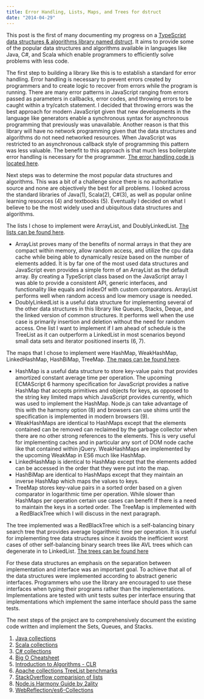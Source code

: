 ```yaml
---
title: Error Handling, Lists, Maps, and Trees for dstruct
date: "2014-04-29"
---
```


This post is the first of many documenting my progress on a [TypeScript data structures & algorithms library named dstruct](https://github.com/codystebbins/dstruct). It aims to provide some of the popular data structures and algorithms available in languages like Java, C#, and Scala which enable programmers to efficiently solve problems with less code.

The first step to building a library like this is to establish a standard for error handling. Error handling is necessary to prevent errors created by programmers and to create logic to recover from errors while the program is running. There are many error patterns in JavaScript ranging from errors passed as parameters in callbacks, error codes, and throwing errors to be caught within a try/catch statement. I decided that throwing errors was the best approach for modern JavaScript given that new developments in the language like generators enable a synchronous syntax for asynchronous programming that previously was unavailable. Another reason is that this library will have no network programming given that the data structures and algorithms do not need networked resources. When JavaScript was restricted to an asynchronous callback style of programming this pattern was less valuable. The benefit to this approach is that much less boilerplate error handling is necessary for the programmer. [The error handling code is located here](https://github.com/codystebbins/dstruct/blob/master/lib/Error.ts).

Next steps was to determine the most popular data structures and algorithms. This was a bit of a challenge since there is no authoritative source and none are objectively the best for all problems. I looked across the standard libraries of Java(1), Scala(2), C#(3), as well as popular online learning resources (4) and textbooks (5). Eventually I decided on what I believe to be the most widely used and ubiquitous data structures and algorithms.

The lists I chose to implement were ArrayList, and DoublyLinkedList. [The lists can be found here](https://github.com/codystebbins/dstruct/tree/master/lib/structures/lists).

* ArrayList proves many of the benefits of normal arrays in that they are compact within memory, allow random access, and utilize the cpu data cache while being able to dynamically resize based on the number of elements added. It is by far one of the most used data structures and JavaScript even provides a simple form of an ArrayList as the default array. By creating a TypeScript class based on the JavaScript array I was able to provide a consistent API, generic interfaces, and functionality like equals and indexOf with custom comparators. ArrayList performs well when random access and low memory usage is needed.
* DoublyLinkedList is a useful data structure for implementing several of the other data structures in this library like Queues, Stacks, Deque, and the linked version of common structures. It performs well when the use case is primarily insertion and deletion without the need for random access. One list I want to implement if I am ahead of schedule is the TreeList as it can outperform a LinkedList in most scenarios beyond small data sets and iterator positioned inserts (6, 7).

The maps that I chose to implement were HashMap, WeakHashMap, LinkedHashMap, HashBiMap, TreeMap. [The maps can be found here](https://github.com/codystebbins/dstruct/tree/master/lib/structures/maps).

* HashMap is a useful data structure to store key-value pairs that provides amortized constant average time per operation. The upcoming ECMAScript 6 harmony specification for JavaScript provides a native HashMap that accepts primitives and objects for keys, as opposed to the string key limited maps which JavaScript provides currently, which was used to implement the HashMap. Node.js can take advantage of this with the harmony option (8) and browsers can use shims until the specification is implemented in modern browsers (9).
* WeakHashMaps are identical to HashMaps except that the elements contained can be removed can reclaimed by the garbage collector when there are no other strong references to the elements. This is very useful for implementing caches and in particular any sort of DOM node cache like that contained within jQuery. WeakHashMaps are implemented by the upcoming WeakMap in ES6 much like HashMap.
* LinkedHashMap is identical to HashMap except that the elements added can be accessed in the order that they were put into the map.
* HashBiMap are identical to HashMaps except that they maintain an inverse HashMap which maps the values to keys.
* TreeMap stores key-value pairs in a sorted order based on a given comparator in logarithmic time per operation. While slower than HashMaps per operation certain use cases can benefit if there is a need to maintain the keys in a sorted order. The TreeMap is implemented with a RedBlackTree which I will discuss in the next paragraph.

The tree implemented was a RedBlackTree which is a self-balancing binary search tree that provides average logarithmic time per operation. It is useful for implementing tree data structures since it avoids the inefficient worst cases of other self-balancing binary search trees like AVL trees which can degenerate in to LinkedList. [The trees can be found here](https://github.com/codystebbins/dstruct/tree/master/lib/structures/trees)

For these data structures an emphasis on the separation between implementation and interface was an important goal. To achieve that all of the data structures were implemented according to abstract generic interfaces. Programmers who use the library are encouraged to use these interfaces when typing their programs rather than the implementations. Implementations are tested with unit tests suites per interface ensuring that implementations which implement the same interface should pass the same tests.

The next steps of the project are to comprehensively document the existing code written and implement the Sets, Queues, and Stacks.

1. [Java collections](http://docs.oracle.com/javase/7/docs/api/java/util/Collections.html)
2. [Scala collections](http://www.scala-lang.org/api/2.10.3/index.html#scala.collection.package)
3. [C# collections](http://msdn.microsoft.com/en-us/library/ybcx56wz.aspx)
4. [Big O Cheatsheet](http://bigocheatsheet.com/#comments)
5. [Introduction to Algorithms - CLR](http://smile.amazon.com/Introduction-Algorithms-Thomas-H-Cormen/dp/0262033844)
6. [Apache collections TreeList benchmarks](https://commons.apache.org/proper/commons-collections/javadocs/api-3.2.1/org/apache/commons/collections/list/TreeList.html)
7. [StackOverflow comparision of lists](https://stackoverflow.com/questions/1713144/list-implementations-does-linkedlist-really-perform-so-poorly-vs-arraylist-and)
8. [Node.js Harmony Guide by 2ality](http://www.2ality.com/2013/04/nodejs-harmony.html)
9. [WebReflection/es6-Collections](https://github.com/WebReflection/es6-collections)
